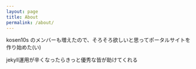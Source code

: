 ```yaml
---
layout: page
title: About
permalink: /about/
---
```


kosen10s のメンバーも増えたので、そろそろ欲しいと思ってポータルサイトを作り始めた(い)

jekyll運用が辛くなったらきっと優秀な皆が助けてくれる
